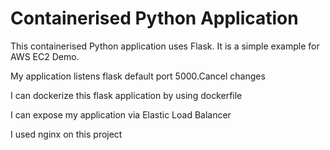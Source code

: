 # Containerised Python Application 
This containerised Python application uses Flask. It is a simple example for AWS EC2 Demo.

My application listens flask default port 5000.Cancel changes

I can dockerize this flask application by using dockerfile

I can expose my application via Elastic Load Balancer

I used nginx on this project

